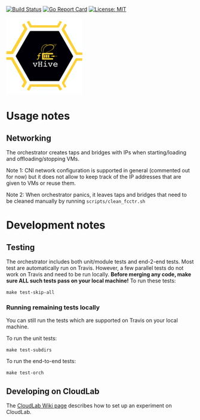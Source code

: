 [![Build Status](https://travis-ci.com/ease-lab/vhive-orchestrator.svg?token=Dx4z7rB8qLcioVK5Dhsr&branch=master)](https://travis-ci.com/github/ease-lab/vhive-orchestrator)
[![Go Report Card](https://goreportcard.com/badge/github.com/ease-lab/vhive-orchestrator)](https://goreportcard.com/report/github.com/ease-lab/vhive-orchestrator)
[![License: MIT](https://img.shields.io/badge/License-MIT-yellow.svg)](https://opensource.org/licenses/MIT)

![vHive Logo Title](docs/figures/vhive_logo.png)

# Usage notes

## Networking
The orchestrator creates taps and bridges with IPs when starting/loading and offloading/stopping VMs.

Note 1: CNI network configuration is supported in general (commented out for now) but it does not allow to 
keep track of the IP addresses that are given to VMs or reuse them.

Note 2: When orchestrator panics, it leaves taps and bridges that need to be cleaned manually by running `scripts/clean_fcctr.sh`


# Development notes

## Testing

The orchestrator includes both unit/module tests and end-2-end tests. Most test are automatically run on Travis.
However, a few parallel tests do not work on Travis and need to be run locally.
**Before merging any code, make sure ALL such tests pass on 
your local machine!** To run these tests:
```
make test-skip-all
```
### Running remaining tests locally
You can still run the tests which are supported on Travis on your local machine.

To run the unit tests:
```
make test-subdirs
```

To run the end-to-end tests:
```
make test-orch
```

## Developing on CloudLab
The [CloudLab Wiki page](https://github.com/ustiugov/fccd-orchestrator/wiki/CloudLab-Guidelines) describes how to set up an experiment on CloudLab.
